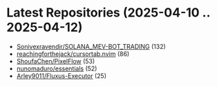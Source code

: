 # Latest Repositories (2025-04-10 .. 2025-04-12)

- [Sonivexravendir/SOLANA_MEV-BOT_TRADING](https://github.com/Sonivexravendir/SOLANA_MEV-BOT_TRADING) (132)
- [reachingforthejack/cursortab.nvim](https://github.com/reachingforthejack/cursortab.nvim) (86)
- [ShoufaChen/PixelFlow](https://github.com/ShoufaChen/PixelFlow) (53)
- [nunomaduro/essentials](https://github.com/nunomaduro/essentials) (52)
- [Arley9011/Fluxus-Executor](https://github.com/Arley9011/Fluxus-Executor) (25)
